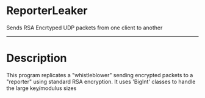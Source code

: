 # ReporterLeaker
Sends RSA Encrtyped UDP packets from one client to another

---

# Description
This program replicates a "whistleblower" sending encrypted packets to a "reporter" using standard RSA encryption. It uses 'BigInt' classes to handle the large key/modulus sizes
